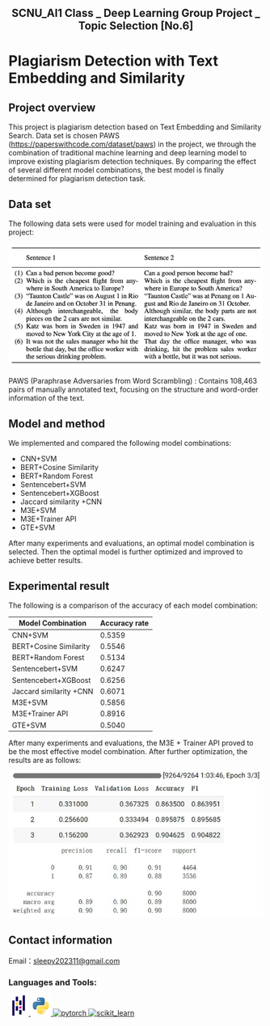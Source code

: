 <h2 align="center">SCNU_AI1 Class _ Deep Learning Group Project _ Topic Selection [No.6]</h2>

# Plagiarism Detection with Text Embedding and Similarity

## Project overview
This project is plagiarism detection based on Text Embedding and Similarity Search. Data set is chosen PAWS (https://paperswithcode.com/dataset/paws) in the project, we through the combination of traditional machine learning and deep learning model to improve existing plagiarism detection techniques. By comparing the effect of several different model combinations, the best model is finally determined for plagiarism detection task.

## Data set
The following data sets were used for model training and evaluation in this project:

![image](images/PAWS.png)

PAWS (Paraphrase Adversaries from Word Scrambling) : Contains 108,463 pairs of manually annotated text, focusing on the structure and word-order information of the text.

## Model and method
We implemented and compared the following model combinations:

- CNN+SVM
- BERT+Cosine Similarity
- BERT+Random Forest
- Sentencebert+SVM
- Sentencebert+XGBoost
- Jaccard similarity +CNN
- M3E+SVM
- M3E+Trainer API
- GTE+SVM

After many experiments and evaluations, an optimal model combination is selected. Then the optimal model is further optimized and improved to achieve better results.

## Experimental result
The following is a comparison of the accuracy of each model combination:

| Model Combination        | Accuracy rate |
| ------------------------ | ------------- |
| CNN+SVM                  | 0.5359        |
| BERT+Cosine Similarity   | 0.5546        |
| BERT+Random Forest       | 0.5134        |
| Sentencebert+SVM         | 0.6247        |
| Sentencebert+XGBoost     | 0.6256        |
| Jaccard similarity +CNN  | 0.6071        |
| M3E+SVM                  | 0.5856        |
| M3E+Trainer API          | 0.8916        |
| GTE+SVM                  | 0.5040        |

After many experiments and evaluations, the M3E + Trainer API proved to be the most effective model combination. After further optimization, the results are as follows:

![image](images/result.jpg)

## Contact information
Email：sleepy202311@gmail.com

<h3 align="left">Languages and Tools:</h3>
<p align="left"> <a href="https://pandas.pydata.org/" target="_blank" rel="noreferrer"> <img src="https://raw.githubusercontent.com/devicons/devicon/2ae2a900d2f041da66e950e4d48052658d850630/icons/pandas/pandas-original.svg" alt="pandas" width="40" height="40"/> </a> <a href="https://www.python.org" target="_blank" rel="noreferrer"> <img src="https://raw.githubusercontent.com/devicons/devicon/master/icons/python/python-original.svg" alt="python" width="40" height="40"/> </a> <a href="https://pytorch.org/" target="_blank" rel="noreferrer"> <img src="https://www.vectorlogo.zone/logos/pytorch/pytorch-icon.svg" alt="pytorch" width="40" height="40"/> </a> <a href="https://scikit-learn.org/" target="_blank" rel="noreferrer"> <img src="https://upload.wikimedia.org/wikipedia/commons/0/05/Scikit_learn_logo_small.svg" alt="scikit_learn" width="40" height="40"/> </a> </p>
